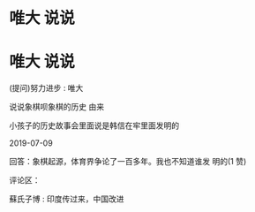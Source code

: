 # 唯大 说说

# 唯大 说说

(提问)努力进步 : 唯大

说说象棋呗象棋的历史 由来

小孩子的历史故事会里面说是韩信在牢里面发明的

2019-07-09

回答：象棋起源，体育界争论了一百多年。我也不知道谁发 明的(1 赞)

评论区：

蘇氏子博 : 印度传过来，中国改进
